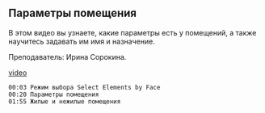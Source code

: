 ## Параметры помещения

В этом видео вы узнаете, какие параметры есть у помещений, а также научитесь задавать им имя и назначение.

Преподаватель: Ирина Сорокина.

[video](https://player.softculture.cc/embed/online/RVT/RVT_42.17.02_L5-2_Theory_Room_Parameter)

``` chapters
00:03 Режим выбора Select Elements by Face 
00:20 Параметры помещения
01:55 Жилые и нежилые помещения
```

